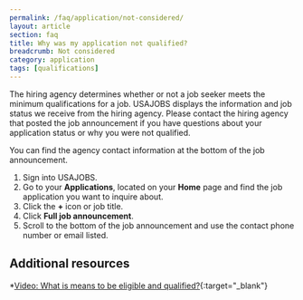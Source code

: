 ```yaml
---
permalink: /faq/application/not-considered/
layout: article
section: faq
title: Why was my application not qualified?
breadcrumb: Not considered
category: application
tags: [qualifications]
---
```


The hiring agency determines whether or not a job seeker meets the minimum qualifications for a job. USAJOBS displays the information and job status we receive from the hiring agency. Please contact the hiring agency that posted the job announcement if you have questions about your application status or why you were not qualified.

You can find the agency contact information at the bottom of the job announcement.

1.	Sign into USAJOBS.
2.	Go to your **Applications**, located on your **Home** page and find the job application you want to inquire about.
3.	Click the **+** icon or job title.
4.	Click **Full job announcement**.
5.	Scroll to the bottom of the job announcement and use the contact phone number or email listed.


## Additional resources

*[Video: What is means to be eligible and qualified?](https://www.youtube.com/watch?v=Nu0cgjU8zfo&list=PLuzWeT0b0ErDp0OOJ1kmBIPTppAWSx8mm){:target="_blank"}
